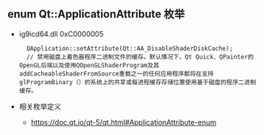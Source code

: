## enum Qt::ApplicationAttribute 枚举
- ig9icd64.dll 0xC0000005
		
		QApplication::setAttribute(Qt::AA_DisableShaderDiskCache);
		// 禁用磁盘上着色器程序二进制文件的缓存。默认情况下，Qt Quick、QPainter的OpenGL后端以及使用QOpenGLShaderProgram及其addCacheableShaderFromSource重载之一的任何应用程序都将在支持glProgramBinary（）的系统上的共享或每进程缓存存储位置使用基于磁盘的程序二进制缓存。
- 相关枚举定义
	- https://doc.qt.io/qt-5/qt.html#ApplicationAttribute-enum